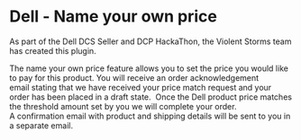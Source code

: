 # Dell - Name your own price

As part of the Dell DCS Seller and DCP HackaThon, the Violent Storms team has created this plugin. 

The name your own price feature allows you to set the price you would like to pay for this product. You will receive an order acknowledgement email stating that we have received your price match request and your order has been placed in a draft state. 
Once the Dell product price matches the threshold amount set by you we will complete your order. A confirmation email with product and shipping details will be sent to you in a separate email.
